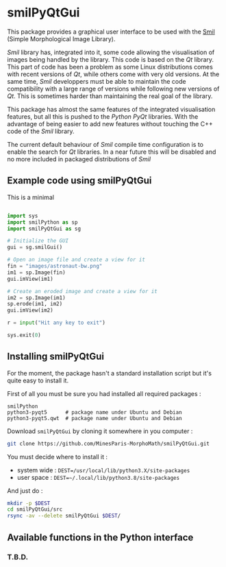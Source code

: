 
# smilPyQtGui

This package provides a graphical user interface to be used with the
[Smil](https://smil.cmm.minesparis.psl.eu) (Simple Morphological Image Library).

*Smil* library has, integrated into it, some code allowing the visualisation of images being handled by the library. This code is based on the *Qt* library. This part of code has been a problem as some Linux distributions comes with recent versions of *Qt*, while others come with very old versions. At the same time, *Smil* developpers must be able to maintain the code compatibility with a large range of versions while following new versions of *Qt*. This is sometimes harder than maintaining the real goal of the library.

This package has almost the same features of the integrated visualisation features, but all this is pushed to the *Python* *PyQt* libraries. With the advantage of being easier to add new features without touching the C++ code of the *Smil* library.

The current default behaviour of *Smil* compile time configuration is to enable the search for *Qt* libraries. In a near future this will be disabled and no more included in packaged distributions of *Smil*

## Example code using smilPyQtGui

This is a minimal 
```Python

import sys
import smilPython as sp
import smilPyQtGui as sg

# Initialize the GUI
gui = sg.smilGui()

# Open an image file and create a view for it
fin = "images/astronaut-bw.png"
im1 = sp.Image(fin)
gui.imView(im1)

# Create an eroded image and create a view for it
im2 = sp.Image(im1)
sp.erode(im1, im2)
gui.imView(im2)

r = input("Hit any key to exit")

sys.exit(0)
```
## Installing smilPyQtGui

For the moment, the package hasn't a standard installation script but it's quite easy to install it.

First of all you must be sure you had installed all required packages :

```
smilPython
python3-pyqt5      # package name under Ubuntu and Debian
python3-pyqt5.qwt  # package name under Ubuntu and Debian
```
Download ```smilPyQtGui``` by cloning it somewhere in you computer :

```bash
git clone https://github.com/MinesParis-MorphoMath/smilPyQtGui.git
```

You must decide where to install it :

  - system wide : ```DEST=/usr/local/lib/python3.X/site-packages```
  - user space : ```DEST=~/.local/lib/python3.8/site-packages```

And just do :

```bash
mkdir -p $DEST
cd smilPyQtGui/src
rsync -av --delete smilPyQtGui $DEST/
```

## Available functions in the Python interface

### T.B.D.


